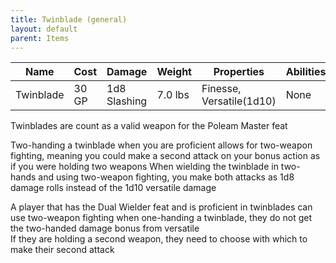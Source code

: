 ```yaml
---
title: Twinblade (general)
layout: default
parent: Items
---
```



|Name | Cost | Damage | Weight| Properties | Abilities|
|-----|------|--------|-------|------------|----------|
|Twinblade| 30 GP| 1d8 Slashing| 7.0 lbs| Finesse, Versatile(1d10)| None

Twinblades are count as a valid weapon for the Poleam Master feat  

Two-handing a twinblade when you are proficient allows for two-weapon fighting, meaning you could make a second attack on your bonus action as if you were holding two weapons 
When wielding the twinblade in two-hands and using two-weapon fighting, you make both attacks as 1d8 damage rolls instead of the 1d10 versatile damage

A player that has the Dual Wielder feat and is proficient in twinblades can use two-weapon fighting when one-handing a twinblade, they do not get the two-handed damage bonus from versatile  
If they are holding a second weapon, they need to choose with which to make their second attack